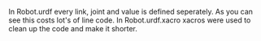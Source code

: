 In Robot.urdf every link, joint and value is defined seperately. As you can see this costs lot's of line code.
In Robot.urdf.xacro xacros were used to clean up the code and make it shorter.
